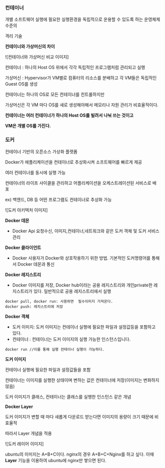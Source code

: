   

### 컨테이너

개별 소프트웨어 실행에 필요한 실행환경을 독립적으로 운용할 수 있도록 하는 운영체제 수준의

격리 기술

  

**컨테이너와 가상머신의 차이**

![컨테이너와 가상머신 비교 이미지]

  

컨테이너 : 하나의 Host OS 위에서 각각 독립적인 프로그램처럼 관리되고 실행

가상머신 : Hypervisor가 VM별로 컴퓨터의 리소스를 분배하고 각 VM들은 독립적인 Guest OS를 생성

  

컨테이너는 하나의 OS로 모든 컨테이너를 컨트롤하지만

가상머신은 각 VM 마다 OS를 새로 생성해야해서 메모리나 자원 관리가 비효율적이다.

  

**컨테이너는 여러 컨테이너가 하나의 Host OS를 빌려서 나눠 쓰는 것이고**

**VM은 개별 OS를 가진다.**

  

### 도커

컨테이너 기반의 오픈소스 가상화 플랫폼

Docker가 애플리케이션을 컨테이너로 추상화시켜 소프트웨어를 빠르게 제공

  

여러 컨테이너를 동시에 실행 가능

컨테이너의 라이프 사이클을 관리하고 어플리케이션을 오케스트레이션된 서비스로 배포

ex) 백엔드, DB 등 어떤 프로그램도 컨테이너로 추상화 가능

  

![도커 아키텍처 이미지]

  

**Docker 데몬**

- Docker Api 요청수신, 이미지,컨테이너,네트워크와 같은 도커 객체 및 도커 서비스 관리

**Docker 클라이언트**

- Docker 사용자가 Docker와 상호작용하기 위한 방법. 기본적인 도커명령어를 통해서 Docker 데몬과 통신

**Docker 레지스트리**

- Docker 이미지를 저장, Docker hub이라는 공용 레지스트리와 개인private한 레지스트리가 있다. 일반적으로 공용 레지스트리에서 실행

```Plain
docker pull, docker run: 사용하면  필수이미지 가져온다.
docker push: 레지스트리에 저장
```

**Docker 객체**

- 도커 이미지: 도커 이미지는 컨테이너 실행에 필요한 파일과 설정값등을 포함하고 있다.
- 컨테이너 : 컨테이너는 도커 이미지의 실행 가능한 인스턴스입니다.

```Plain
docker run //이를 통해 실행 컨테이너 실행이 가능하다.
```

  

**도커 이미지**

컨테이너 실행에 필요한 파일과 설정값들을 포함

컨테이너는 이미지를 실행한 상태이며 변하는 값은 컨테이너에 저장(이미지는 변화하지 않음)

도커 이미지가 클래스, 컨테이너는 클래스를 실행한 인스턴스 같은 개념

  

**Docker Layer**

도커 이미지가 변할 때 마다 새롭게 다운로드 받는다면 이미지의 용량이 크기 때문에 비효율적

따라서 Layer 개념을 적용

  

![도커 레이어 이미지]

ubuntu의 이미지는 A+B+C이다. nginx의 경우 A+B+C+Nginx를 하고 싶다. 이때 **Layer** 기능을 이용하여 ubuntu에 nginx만 쌓으면 된다.